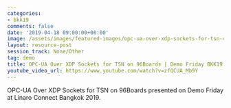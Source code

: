 ```yaml
---
categories:
- bkk19
comments: false
date: '2019-04-18 09:00:00+00:00'
image: /assets/images/featured-images/opc-ua-over-xdp-sockets-for-tsn-cover-image.png
layout: resource-post
session_track: None/Other
tag: demo
title: OPC-UA Over XDP Sockets for TSN on 96Boards | Demo Friday BKK19
youtube_video_url: https://www.youtube.com/watch?v=zfQCUA_Mb9Y
---
```


OPC-UA Over XDP Sockets for TSN on 96Boards presented on Demo Friday at Linaro Connect Bangkok 2019.